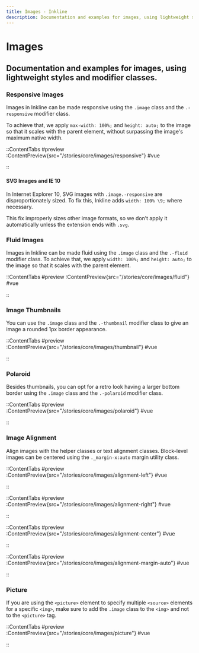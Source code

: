 ```yaml
---
title: Images - Inkline
description: Documentation and examples for images, using lightweight styles and modifier classes.
---
```


# Images

## Documentation and examples for images, using lightweight styles and modifier classes.

### Responsive Images
Images in Inkline can be made responsive using the `.image` class and the `.-responsive` modifier class.

To achieve that, we apply `max-width: 100%;` and `height: auto;` to the image so that it scales with the parent element, without surpassing the image's maximum native width.

::ContentTabs
#preview
:ContentPreview{src="/stories/core/images/responsive"}
#vue
<!-- Autodocs{src="@inkline/inkline/stories/core/images/fluid.vue" lang="vue"} -->
::

#### SVG Images and IE 10
In Internet Explorer 10, SVG images with `.image.-responsive` are disproportionately sized. To fix this, Inkline adds `width: 100% \9;` where necessary.

This fix improperly sizes other image formats, so we don’t apply it automatically unless the extension ends with `.svg`.

### Fluid Images
Images in Inkline can be made fluid using the `.image` class and the `.-fluid` modifier class. To achieve that, we apply `width: 100%;` and `height: auto;` to the image so that it scales with the parent element.

::ContentTabs
#preview
:ContentPreview{src="/stories/core/images/fluid"}
#vue
<!-- Autodocs{src="@inkline/inkline/stories/core/images/fluid.vue" lang="vue"} -->
::


### Image Thumbnails
You can use the `.image` class and the `.-thumbnail` modifier class to give an image a rounded 1px border appearance.

::ContentTabs
#preview
:ContentPreview{src="/stories/core/images/thumbnail"}
#vue
<!-- Autodocs{src="@inkline/inkline/stories/core/images/thumbnail.vue" lang="vue"} -->
::

### Polaroid
Besides thumbnails, you can opt for a retro look having a larger bottom border using the `.image` class and the `.-polaroid` modifier class.

::ContentTabs
#preview
:ContentPreview{src="/stories/core/images/polaroid"}
#vue
<!-- Autodocs{src="@inkline/inkline/stories/core/images/polaroid.vue" lang="vue"} -->
::

### Image Alignment
Align images with the helper classes or text alignment classes. Block-level images can be centered using the `._margin-x:auto` margin utility class.

::ContentTabs
#preview
:ContentPreview{src="/stories/core/images/alignment-left"}
#vue
<!-- Autodocs{src="@inkline/inkline/stories/core/images/alignment-left.vue" lang="vue"} -->
::

::ContentTabs
#preview
:ContentPreview{src="/stories/core/images/alignment-right"}
#vue
<!-- Autodocs{src="@inkline/inkline/stories/core/images/alignment-right.vue" lang="vue"} -->
::

::ContentTabs
#preview
:ContentPreview{src="/stories/core/images/alignment-center"}
#vue
<!-- Autodocs{src="@inkline/inkline/stories/core/images/alignment-center.vue" lang="vue"} -->
::

::ContentTabs
#preview
:ContentPreview{src="/stories/core/images/alignment-margin-auto"}
#vue
<!-- Autodocs{src="@inkline/inkline/stories/core/images/alignment-margin-auto.vue" lang="vue"} -->
::

### Picture
If you are using the `<picture>` element to specify multiple `<source>` elements for a specific `<img>`, make sure to add
the `.image` class to the `<img>` and not to the `<picture>` tag.

::ContentTabs
#preview
:ContentPreview{src="/stories/core/images/picture"}
#vue
<!-- Autodocs{src="@inkline/inkline/stories/core/images/picture.vue" lang="vue"} -->
::
